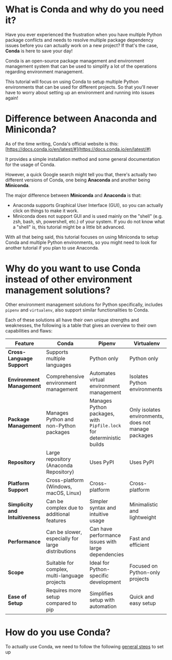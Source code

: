 # What is Conda and why do you need it? 

Have you ever experienced the frustration when you have multiple Python package conflicts and needs to resolve multiple package dependency issues before you can actually work on a new project? If that's the case, **Conda** is here to save your day!  

Conda is an open-source package management and environment management system that can be used to simplify a lot of the operations regarding environment management. 

This tutorial will focus on using Conda to setup multiple Python environments that can be used for different projects. So that you'll never have to worry about setting up an environment and running into issues again!

# Difference between Anaconda and Miniconda?

As of the time writing, Conda's official website is this: [https://docs.conda.io/en/latest/#](https://docs.conda.io/en/latest/#)

It provides a simple installation method and some general documentation for the usage of Conda. 

However, a quick Google search might tell you that, there's actually two different versions of Conda, one being **Anaconda** and another being **Miniconda**. 

The major difference between **Miniconda** and **Anaconda** is that: 

- Anaconda supports Graphical User Interface (GUI), so you can actually click on things to make it work. 
- Miniconda does not support GUI and is used mainly on the "shell" (e.g. zsh, bash, sh, powershell, etc.) of your system. If you do not know what a "shell" is, this tutorial might be a little bit advanced. 

With all that being said, this tutorial focuses on using Miniconda to setup Conda and multiple Python environments, so you might need to look for another tutorial if you plan to use Anaconda.

# Why do you want to use Conda instead of other environment management solutions? 

Other environment management solutions for Python specifically, includes `pipenv` and `virtualenv`, also support similar functionalities to Conda. 

Each of these solutions all have their own unique strengths and weaknesses, the following is a table that gives an overview to their own capabilities and flaws: 

| Feature | Conda | Pipenv | Virtualenv |
|---------|-------|--------|------------|
| **Cross-Language Support** | Supports multiple languages | Python only | Python only |
| **Environment Management** | Comprehensive environment management | Automates virtual environment management | Isolates Python environments |
| **Package Management** | Manages Python and non-Python packages | Manages Python packages, with `Pipfile.lock` for deterministic builds | Only isolates environments, does not manage packages |
| **Repository** | Large repository (Anaconda Repository) | Uses PyPI | Uses PyPI |
| **Platform Support** | Cross-platform (Windows, macOS, Linux) | Cross-platform | Cross-platform |
| **Simplicity and Intuitiveness** | Can be complex due to additional features | Simpler syntax and intuitive usage | Minimalistic and lightweight |
| **Performance** | Can be slower, especially for large distributions | Can have performance issues with large dependencies | Fast and efficient |
| **Scope** | Suitable for complex, multi-language projects | Ideal for Python-specific development | Focused on Python-only projects |
| **Ease of Setup** | Requires more setup compared to pip | Simplifies setup with automation | Quick and easy setup |

# How do you use Conda?

To actually use Conda, we need to follow the following [general steps](./path/to/your/file.md) to set up